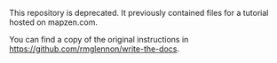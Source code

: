 This repository is deprecated. It previously contained files for a tutorial hosted on mapzen.com. 

You can find a copy of the original instructions in https://github.com/rmglennon/write-the-docs.
